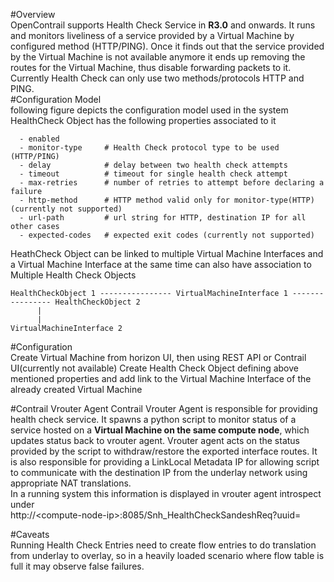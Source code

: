 #Overview  
OpenContrail supports Health Check Service in **R3.0** and onwards. It runs and monitors liveliness of a service provided by a Virtual Machine by configured method (HTTP/PING). Once it finds out that the service provided by the Virtual Machine is not available anymore it ends up removing the routes for the Virtual Machine, thus disable forwarding packets to it.  
Currently Health Check can only use two methods/protocols HTTP and PING.  
#Configuration Model  
following figure depicts the configuration model used in the system  
HealthCheck Object has the following properties associated to it  
>  
      - enabled            
      - monitor-type     # Health Check protocol type to be used (HTTP/PING)  
      - delay            # delay between two health check attempts  
      - timeout          # timeout for single health check attempt  
      - max-retries      # number of retries to attempt before declaring a failure  
      - http-method      # HTTP method valid only for monitor-type(HTTP) (currently not supported)  
      - url-path         # url string for HTTP, destination IP for all other cases    
      - expected-codes   # expected exit codes (currently not supported)  
>  
  
HeathCheck Object can be linked to multiple Virtual Machine Interfaces and a Virtual Machine Interface at the same time can also have association to Multiple Health Check Objects  
>  
    HealthCheckObject 1 ---------------- VirtualMachineInterface 1 ---------------- HealthCheckObject 2   
          |  
          |  
    VirtualMachineInterface 2 
>  
  
#Configuration  
Create Virtual Machine from horizon UI, then using REST API or Contrail UI(currently not available) Create Health Check Object defining above mentioned properties and add link to the Virtual Machine Interface of the already created Virtual Machine  
  
#Contrail Vrouter Agent
Contrail Vrouter Agent is responsible for providing health check service. It spawns a python script to monitor status of a service hosted on a **Virtual Machine on the same compute node**, which updates status back to vrouter agent. Vrouter agent acts on the status provided by the script to withdraw/restore the exported interface routes. It is also responsible for providing a LinkLocal Metadata IP for allowing script to communicate with the destination IP from the underlay network using appropriate NAT translations.  
In a running system this information is displayed in vrouter agent introspect under  
http://\<compute-node-ip\>:8085/Snh_HealthCheckSandeshReq?uuid=  
  
#Caveats  
Running Health Check Entries need to create flow entries to do translation from underlay to overlay, so in a heavily loaded scenario where flow table is full it may observe false failures.  
  